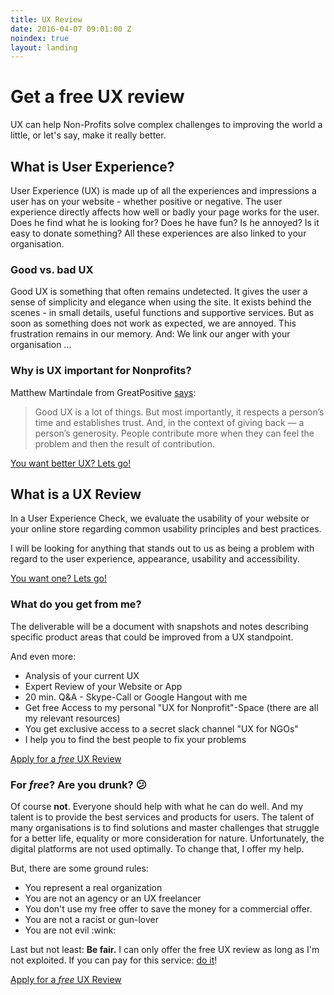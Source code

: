 ```yaml
---
title: UX Review
date: 2016-04-07 09:01:00 Z
noindex: true
layout: landing
---
```


# Get a free UX review

<p class="lead">UX can help Non-Profits solve complex challenges to improving the world a little, or let's say, make it really better.</p>

## What is User Experience?
User Experience (UX) is made up of all the experiences and impressions a user has on your website - whether positive or negative.
The user experience directly affects how well or badly your page works for the user. Does he find what he is looking for? Does he have fun? Is he annoyed? Is it easy to donate something? All these experiences are also linked to your organisation.

### Good vs. bad UX
<p class="half">Good UX is something that often remains undetected. It gives the user a sense of simplicity and elegance when using the site. It exists behind the scenes - in small details, useful functions and supportive services.
But as soon as something does not work as expected, we are annoyed. This frustration remains in our memory. And: We link our anger with your organisation ...</p>

### Why is UX important for Nonprofits?
Matthew Martindale from GreatPositive [says](http://www.drewlepp.com/blog/how-non-profits-can-use-ux-to-create-impact/):

> Good UX is a lot of things. But most importantly, it respects a person’s time and establishes trust. And, in the context of giving back — a person’s generosity. People contribute more when they can feel the problem and then the result of contribution.

<a href="#" target="_blank" class="btn btn-primary">You want better UX? Lets go!</a>

## What is a UX Review
In a User Experience Check, we evaluate the usability of your website or your online store regarding common usability principles and best practices.

I will be looking for anything that stands out to us as being a problem with regard to the user experience, appearance, usability and accessibility.

<a href="#" target="_blank" class="btn btn-primary">You want one? Lets go!</a>

### What do you get from me?
<p class="half">The deliverable will be a document with snapshots and notes describing specific product areas that could be improved from a UX standpoint.</p>

And even more:
<ul class="hug">
<li>Analysis of your current UX</li>
<li>Expert Review of your Website or App</li>
<li>20 min. Q&A - Skype-Call or Google Hangout with me</li>
<li>Get free Access to my personal "UX for Nonprofit"-Space (there are all my relevant resources)</li>
<li>You get exclusive access to a secret slack channel "UX for NGOs"</li>
<li>I help you to find the best people to fix your problems</li>
</ul>

<a href="#" target="_blank" class="btn btn-primary">Apply for a <i>free</i> UX Review</a>

### For *free*? Are you drunk? :confused:
<p class="half">Of course <strong>not</strong>. Everyone should help with what he can do well. And my talent is to provide the best services and products for users. The talent of many organisations is to find solutions and master challenges that struggle for a better life, equality or more consideration for nature. Unfortunately, the digital platforms are not used optimally. To change that, I offer my help.</p>

But, there are some ground rules:
<ul class="hug">
<li>You represent a real organization</li>
<li>You are not an agency or an UX freelancer</li>
<li>You don't use my free offer to save the money for a commercial offer.</li>
<li>You are not a racist or gun-lover</li>
<li>You are not evil :wink:</li>
</ul>

Last but not least: **Be fair.** I can only offer the free UX review as long as I'm not exploited. If you can pay for this service: [do it](http://www.niklasjordan.com/contact.html)!

<a href="#" target="_blank" class="btn btn-primary">Apply for a <i>free</i> UX Review</a>